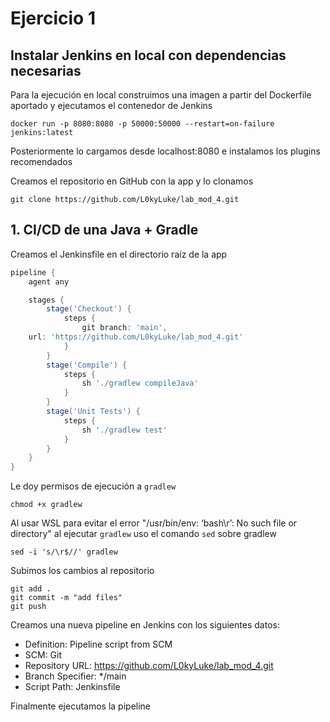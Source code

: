 # Ejercicio 1

## Instalar Jenkins en local con dependencias necesarias
Para la ejecución en local construimos una imagen a partir del Dockerfile aportado y ejecutamos el contenedor de Jenkins
```shell
docker run -p 8080:8080 -p 50000:50000 --restart=on-failure jenkins:latest
```
Posteriormente lo cargamos desde localhost:8080 e instalamos los plugins recomendados

Creamos el repositorio en GitHub con la app y lo clonamos
```
git clone https://github.com/L0kyLuke/lab_mod_4.git
```
## 1. CI/CD de una Java + Gradle
Creamos el Jenkinsfile en el directorio raíz de la app
```groovy
pipeline {
    agent any

    stages {
        stage('Checkout') {
            steps {
                git branch: 'main',
    url: 'https://github.com/L0kyLuke/lab_mod_4.git'
            }
        }
        stage('Compile') {
            steps {
                sh './gradlew compileJava'
            }
        }
        stage('Unit Tests') {
            steps {
                sh './gradlew test'
            }
        }
    }
}
```
Le doy permisos de ejecución a `gradlew`
```shell
chmod +x gradlew
```

Al usar WSL para evitar el error "/usr/bin/env: ‘bash\r’: No such file or directory" al ejecutar `gradlew` uso el comando `sed` sobre gradlew
```shell
sed -i 's/\r$//' gradlew
```

Subimos los cambios al repositorio
```shell
git add .
git commit -m "add files"
git push
```
Creamos una nueva pipeline en Jenkins con los siguientes datos:
- Definition: Pipeline script from SCM
- SCM: Git
- Repository URL: https://github.com/L0kyLuke/lab_mod_4.git
- Branch Specifier: */main
- Script Path: Jenkinsfile

Finalmente ejecutamos la pipeline